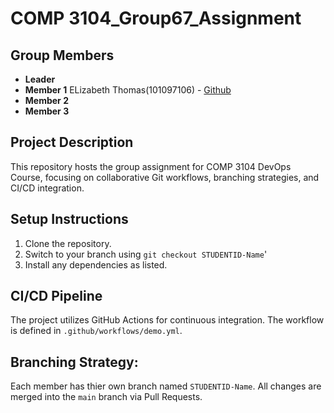 # COMP 3104_Group67_Assignment

## Group Members
- **Leader** 
- **Member 1** ELizabeth Thomas(101097106) - [Github](https://github.com/eliza2526) 
- **Member 2** 
- **Member 3** 

## Project Description
This repository hosts the group assignment for COMP 3104 DevOps Course, focusing on collaborative Git workflows, branching strategies, and CI/CD integration.

## Setup Instructions
1. Clone the repository.
2. Switch to your branch using `git checkout STUDENTID-Name`'
3. Install any dependencies as listed.

## CI/CD Pipeline
The project utilizes GitHub Actions for continuous integration. The workflow is defined in `.github/workflows/demo.yml`.

## Branching Strategy:
Each member has thier own branch named `STUDENTID-Name`. All changes are merged into the `main` branch via Pull Requests.